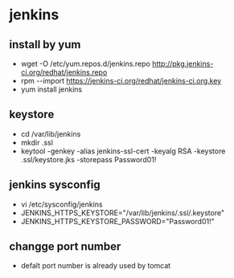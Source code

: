 # jenkins
## install by yum
 * wget -O /etc/yum.repos.d/jenkins.repo http://pkg.jenkins-ci.org/redhat/jenkins.repo
 * rpm --import https://jenkins-ci.org/redhat/jenkins-ci.org.key
 * yum install jenkins

## keystore
 * cd /var/lib/jenkins
 * mkdir .ssl
 * keytool -genkey -alias jenkins-ssl-cert -keyalg RSA -keystore .ssl/keystore.jks -storepass Password01!

## jenkins sysconfig
 * vi /etc/sysconfig/jenkins
 * JENKINS_HTTPS_KEYSTORE="/var/lib/jenkins/.ssl/.keystore"
 * JENKINS_HTTPS_KEYSTORE_PASSWORD="Password01!"

## changge port number
 * defalt port number is already used by tomcat
